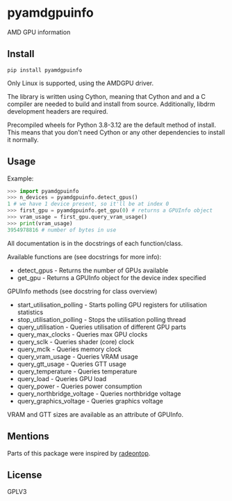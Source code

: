 # pyamdgpuinfo

AMD GPU information

## Install

`pip install pyamdgpuinfo`

Only Linux is supported, using the AMDGPU driver.

The library is written using Cython, meaning that Cython and and a C compiler are needed to build and install from source. Additionally, libdrm development headers are required. 

Precompiled wheels for Python 3.8-3.12 are the default method of install. This means that you don't need Cython or any other dependencies to install it normally.

## Usage

Example:
```python
>>> import pyamdgpuinfo
>>> n_devices = pyamdgpuinfo.detect_gpus()
1 # we have 1 device present, so it'll be at index 0
>>> first_gpu = pyamdgpuinfo.get_gpu(0) # returns a GPUInfo object
>>> vram_usage = first_gpu.query_vram_usage()
>>> print(vram_usage)
3954978816 # number of bytes in use
```

All documentation is in the docstrings of each function/class.

Available functions are (see docstrings for more info):
* detect_gpus - Returns the number of GPUs available
* get_gpu - Returns a GPUInfo object for the device index specified


GPUInfo methods (see docstring for class overview)
* start_utilisation_polling - Starts polling GPU registers for utilisation statistics
* stop_utilisation_polling - Stops the utilisation polling thread
* query_utilisation - Queries utilisation of different GPU parts
* query_max_clocks - Queries max GPU clocks
* query_sclk - Queries shader (core) clock
* query_mclk - Queries memory clock
* query_vram_usage - Queries VRAM usage
* query_gtt_usage - Queries GTT usage
* query_temperature - Queries temperature
* query_load - Queries GPU load
* query_power - Queries power consumption
* query_northbridge_voltage - Queries northbridge voltage
* query_graphics_voltage - Queries graphics voltage


VRAM and GTT sizes are available as an attribute of GPUInfo.

## Mentions

Parts of this package were inspired by [radeontop](https://github.com/clbr/radeontop).

## License

GPLV3
